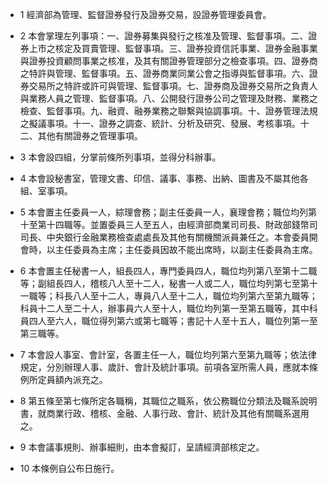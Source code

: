 * 1 經濟部為管理、監督證券發行及證券交易，設證券管理委員會。

* 2 本會掌理左列事項：一、證券募集與發行之核准及管理、監督事項。二、證券上市之核定及買賣管理、監督事項。三、證券投資信託事業、證券金融事業與證券投資顧問事業之核准，及其有關證券管理部分之檢查事項。四、證券商之特許與管理、監督事項。五、證券商業同業公會之指導與監督事項。六、證券交易所之特許或許可與管理、監督事項。七、證券商及證券交易所之負責人與業務人員之管理、監督事項。八、公開發行證券公司之管理及財務、業務之檢查、監督事項。九、融資、融券業務之聯繫與協調事項。十、證券管理法規之擬議事項。十一、證券之調查、統計、分析及研究、發展、考核事項。十二、其他有關證券之管理事項。

* 3 本會設四組，分掌前條所列事項，並得分科辦事。

* 4 本會設秘書室，管理文書、印信、議事、事務、出納、圖書及不屬其他各組、室事項。

* 5 本會置主任委員一人，綜理會務；副主任委員一人，襄理會務；職位均列第十至第十四職等。並置委員三人至五人，由經濟部商業司司長、財政部錢幣司司長、中央銀行金融業務檢查處處長及其他有關機關派員兼任之。本會委員開會時，以主任委員為主席；主任委員因故不能出席時，以副主任委員為主席。

* 6 本會置主任秘書一人，組長四人，專門委員四人，職位均列第八至第十二職等；副組長四人，稽核八人至十二人，秘書一人或二人，職位均列第七至第十一職等；科長八人至十二人，專員八人至十二人，職位均列第六至第九職等；科員十二人至二十人，辦事員六人至十人，職位均列第一至第五職等，其中科員四人至六人，職位得列第六或第七職等；書記十人至十五人，職位列第一至第三職等。

* 7 本會設人事室、會計室，各置主任一人，職位均列第六至第九職等；依法律規定，分別辦理人事、歲計、會計及統計事項。前項各室所需人員，應就本條例所定員額內派充之。

* 8 第五條至第七條所定各職稱，其職位之職系，依公務職位分類法及職系說明書，就商業行政、稽核、金融、人事行政、會計、統計及其他有關職系選用之。

* 9 本會議事規則、辦事細則，由本會擬訂，呈請經濟部核定之。

* 10 本條例自公布日施行。

